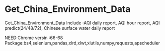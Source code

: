 # Get_China_Environment_Data
Get_China_Environment_Data
Include :AQI daily report,
         AQI hour report,
         AQI predict(24/48/72),
         Chinese surface water daily report

NEED
Chrome versin :66-68
Package:bs4,selenium,pandas,xlrd,xlwt,xlutils,numpy,requests,apscheduler
